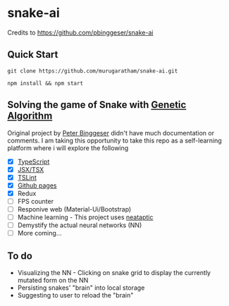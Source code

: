 # snake-ai
Credits to https://github.com/pbinggeser/snake-ai
## Quick Start
`git clone https://github.com/murugaratham/snake-ai.git`

`npm install && npm start`
## Solving the game of Snake with [Genetic Algorithm](https://en.wikipedia.org/wiki/Genetic_algorithm)

Original project by [Peter Binggeser](https://github.com/pbinggeser) didn't have much documentation or comments. I am taking this opportunity to take this repo as a self-learning platform where i will explore the following

- [x] [TypeScript](http://www.typescriptlang.org)
- [x] [JSX/TSX](http://www.typescriptlang.org/docs/handbook/jsx.html)
- [x] [TSLint](https://palantir.github.io/tslint/)
- [x] [Github pages](https://pages.github.com/)
- [x] Redux
- [ ] FPS counter
- [ ] Responive web (Material-Ui/Bootstrap)
- [ ] Machine learning - This project uses [neataptic](https://github.com/wagenaartje/neataptic)
- [ ] Demystify the actual neural networks (NN)
- [ ] More coming... 
## To do

* Visualizing the NN - Clicking on snake grid to display the currently mutated form on the NN 
* Persisting snakes' "brain" into local storage 
* Suggesting to user to reload the "brain" 

